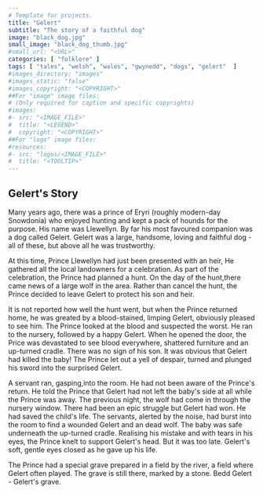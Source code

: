 ```yaml
---
# Template for projects.
title: "Gelert"
subtitle: "The story of a faithful dog"
image: "black_dog.jpg"
small_image: "black_dog_thumb.jpg"
#small_url: "<URL>"
categories: [ "folklore" ]
tags: [ "tales", "welsh", "wales", "gwynedd", "dogs", "gelert"  ]
#images_directory; "images"
#images_static: "false"
#images_copyright: "<COPYRIGHT>"
##For "image" image files:
# (Only required for caption and specific copyrights)
#images:
#- src: "<IMAGE_FILE>"
#  title: "<LEGEND>"
#  copyright: "<COPYRIGHT>"
##For "logo" image files:
#resources:
#- src: "logos/<IMAGE_FILE>"
#  title: "<TOOLTIP>"
---
```


## Gelert's Story

Many years ago, there was a prince of Eryri (roughly modern-day Snowdonia) who enjoyed hunting and kept a pack of hounds for the purpose. His name was Llewellyn. By far his most favoured companion was a dog called Gelert. Gelert was a large, handsome, loving and faithful dog - all of these, but above all he was trustworthy.
&nbsp; 


At this time, Prince Llewellyn had just been presented with an heir, He gathered all the local landowners for a celebration. As part of the celebration, the Prince had planned a hunt. On the day of the hunt,there came news of a large wolf in the area. Rather than cancel the hunt, the Prince decided to leave Gelert to protect his son and heir.
&nbsp;


It is not reported how well the hunt went, but when the Prince returned home, he was greated by a blood-stained, limping Gelert, obviously pleased to see him. The Prince looked at the blood and suspected the worst. He ran to the nursery, followed by a happy Gelert. When he opened the door, the Price was devastated to see blood everywhere, shattered furniture and an up-turned cradle. There was no sign of his son. It was obvious that Gelert had killed the baby! The Prince let out a yell of despair, turned and plunged his sword into the surprised Gelert. 
&nbsp;


A servant ran, gasping,into the room. He had not been aware of the Prince's return. He told the Prince that Gelert had not left the baby's side at all while the Prince was away. The previous night, the wolf had come in through the nursery window. There had been an epic struggle but Gelert had won. He had saved the child's life. The servants, alerted by the noise, had burst into the room to find a wounded Gelert and an dead wolf. The baby was safe underneath the up-turned cradle. Realising his mistake and with tears in his eyes, the Prince knelt to support Gelert's head. But it was too late. Gelert's soft, gentle eyes closed as he gave up his life.
&nbsp;


The Prince had a special grave prepared in a field by the river, a field where Gelert often played. The grave is still there, marked by a stone. Bedd Gelert - Gelert's grave.